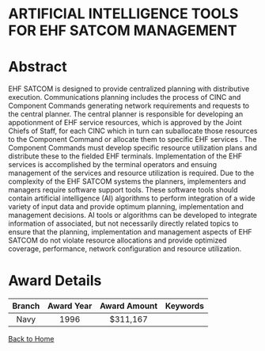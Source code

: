 
ARTIFICIAL INTELLIGENCE TOOLS FOR EHF SATCOM MANAGEMENT
=======================================================

# Abstract


EHF SATCOM is designed to provide centralized planning with distributive execution. Communications planning includes the process of CINC and Component Commands generating network requirements and requests to the central planner. The central planner is responsible for developing an appotionment of EHF service resources, which is approved by the Joint Chiefs of Staff, for each CINC which in turn can suballocate those resources to the Component Command or allocate them to specific EHF services . The Component Commands must develop specific resource utilization plans and distribute these to the fielded EHF terminals. Implementation of the EHF services is accomplished by the terminal operators and ensuing management of the services and resource utilization is required. Due to the complexity of the EHF SATCOM systems the planners, implementers and managers require software support tools. These software tools should contain artificial intelligence (AI) algorithms to perform integration of a wide variety of input data and provide optimum planning, implementation and management decisions. AI tools or algorithms can be developed to integrate information of associated, but not necessarily directly related topics to ensure that the planning, implementation and management aspects of EHF SATCOM do not violate resource allocations and provide optimized coverage, performance, network configuration and resource utilization.  

# Award Details

|Branch|Award Year|Award Amount|Keywords|
| :---: | :---: | :---: | :---: |
|Navy|1996|$311,167||
  
  


[Back to Home](https://github.com/chrischow/dod_sbir_awards#668)